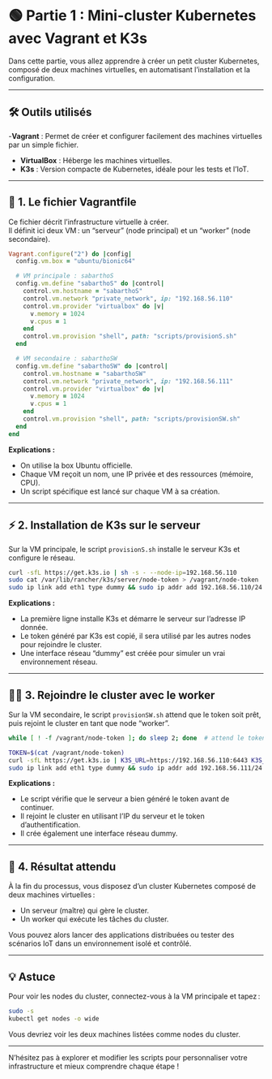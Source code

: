 # 🟢 Partie 1 : Mini-cluster Kubernetes avec Vagrant et K3s

Dans cette partie, vous allez apprendre à créer un petit cluster Kubernetes, composé de deux machines virtuelles, en automatisant l’installation et la configuration.

---

## 🛠️ Outils utilisés

-**Vagrant** : Permet de créer et configurer facilement des machines virtuelles par un simple fichier.
- **VirtualBox** : Héberge les machines virtuelles.
- **K3s** : Version compacte de Kubernetes, idéale pour les tests et l’IoT.

---

## 📄 1. Le fichier Vagrantfile

Ce fichier décrit l’infrastructure virtuelle à créer.  
Il définit ici deux VM : un “serveur” (node principal) et un “worker” (node secondaire).

```ruby
Vagrant.configure("2") do |config|
  config.vm.box = "ubuntu/bionic64"

  # VM principale : sabarthoS
  config.vm.define "sabarthoS" do |control|
    control.vm.hostname = "sabarthoS"
    control.vm.network "private_network", ip: "192.168.56.110"
    control.vm.provider "virtualbox" do |v|
      v.memory = 1024
      v.cpus = 1
    end
    control.vm.provision "shell", path: "scripts/provisionS.sh"
  end

  # VM secondaire : sabarthoSW
  config.vm.define "sabarthoSW" do |control|
    control.vm.hostname = "sabarthoSW"
    control.vm.network "private_network", ip: "192.168.56.111"
    control.vm.provider "virtualbox" do |v|
      v.memory = 1024
      v.cpus = 1
    end
    control.vm.provision "shell", path: "scripts/provisionSW.sh"
  end
end
```

**Explications :**
- On utilise la box Ubuntu officielle.
- Chaque VM reçoit un nom, une IP privée et des ressources (mémoire, CPU).
- Un script spécifique est lancé sur chaque VM à sa création.

---

## ⚡ 2. Installation de K3s sur le serveur

Sur la VM principale, le script `provisionS.sh` installe le serveur K3s et configure le réseau.

```bash
curl -sfL https://get.k3s.io | sh -s - --node-ip=192.168.56.110
sudo cat /var/lib/rancher/k3s/server/node-token > /vagrant/node-token
sudo ip link add eth1 type dummy && sudo ip addr add 192.168.56.110/24 dev eth1 && sudo ip link set eth1 up
```

**Explications :**
- La première ligne installe K3s et démarre le serveur sur l’adresse IP donnée.
- Le token généré par K3s est copié, il sera utilisé par les autres nodes pour rejoindre le cluster.
- Une interface réseau “dummy” est créée pour simuler un vrai environnement réseau.

---

## 🏃‍♂️ 3. Rejoindre le cluster avec le worker

Sur la VM secondaire, le script `provisionSW.sh` attend que le token soit prêt, puis rejoint le cluster en tant que node “worker”.

```bash
while [ ! -f /vagrant/node-token ]; do sleep 2; done  # attend le token du serveur

TOKEN=$(cat /vagrant/node-token)
curl -sfL https://get.k3s.io | K3S_URL=https://192.168.56.110:6443 K3S_TOKEN=$TOKEN sh -s - --node-ip=192.168.56.111
sudo ip link add eth1 type dummy && sudo ip addr add 192.168.56.111/24 dev eth1 && sudo ip link set eth1 up
```

**Explications :**
- Le script vérifie que le serveur a bien généré le token avant de continuer.
- Il rejoint le cluster en utilisant l’IP du serveur et le token d’authentification.
- Il crée également une interface réseau dummy.

---

## 🔗 4. Résultat attendu

À la fin du processus, vous disposez d’un cluster Kubernetes composé de deux machines virtuelles :  
- Un serveur (maître) qui gère le cluster.
- Un worker qui exécute les tâches du cluster.

Vous pouvez alors lancer des applications distribuées ou tester des scénarios IoT dans un environnement isolé et contrôlé.

---

## 💡 Astuce

Pour voir les nodes du cluster, connectez-vous à la VM principale et tapez :

```bash
sudo -s
kubectl get nodes -o wide
```
Vous devriez voir les deux machines listées comme nodes du cluster.

---

N’hésitez pas à explorer et modifier les scripts pour personnaliser votre infrastructure et mieux comprendre chaque étape !
